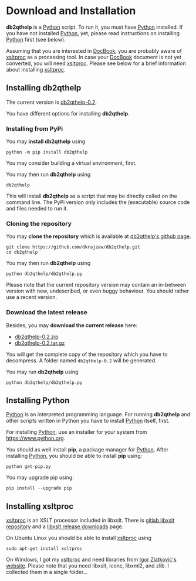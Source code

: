 # Download and Installation

__db2qthelp__ is a [Python](https://www.python.org/) script. To run it, you must have [Python](https://www.python.org/) installed. If you have not installed [Python](https://www.python.org/), yet, please read instructions on installing [Python](https://www.python.org/) first (see below).

Assuming that you are interested in [DocBook](https://docbook.org/), you are probably aware of [xsltproc](https://gitlab.gnome.org/GNOME/libxslt) as a processing tool. In case your [DocBook](https://docbook.org/) document is not yet converted, you will need [xsltproc](https://gitlab.gnome.org/GNOME/libxslt). Please see below for a brief information about installing [xsltproc](https://gitlab.gnome.org/GNOME/libxslt).


## Installing db2qthelp

The current version is [db2qthelp-0.2](https://github.com/dkrajzew/db2qthelp/releases/tag/0.2).

You have different options for installing __db2qthelp__.

### Installing from PyPi

You may __install db2qthelp__ using

```console
python -m pip install db2qthelp
```

You may consider building a virtual environment, first.

You may then run __db2qthelp__ using 

```console
db2qthelp
```

This will install __db2qthelp__ as a script that may be directly called on the command line. The PyPi version only includes the (executable) source code and files needed to run it.

### Cloning the repository

You may __clone the repository__ which is available at [db2qthelp&apos;s github page](https://github.com/dkrajzew/db2qthelp).

```console
git clone https://github.com/dkrajzew/db2qthelp.git
cd db2qthelp
```

You may then run __db2qthelp__ using 

```console
python db2qthelp/db2qthelp.py
```

Please note that the current repository version may contain an in-between version with new, undescribed, or even buggy behaviour. You should rather use a recent version.

### Download the latest release

Besides, you may __download the current release__ here:

* [db2qthelp-0.2.zip](https://github.com/dkrajzew/db2qthelp/archive/refs/tags/0.2.zip)
* [db2qthelp-0.2.tar.gz](https://github.com/dkrajzew/db2qthelp/archive/refs/tags/0.2.tar.gz)

You will get the complete copy of the repository which you have to decompress. A folder named ```db2qthelp-0.2``` will be generated.

You may run __db2qthelp__ using 

```console
python db2qthelp/db2qthelp.py
```


## Installing Python

[Python](https://www.python.org/) is an interpreted programming language. For running __db2qthelp__ and other scripts written in Python you have to install [Python](https://www.python.org/) itself, first.

For installing [Python](https://www.python.org/), use an installer for your system from <https://www.python.org>.

You should as well install **pip**, a package manager for [Python](https://www.python.org/). After installing [Python](https://www.python.org/), you should be able to install **pip** using:

```console
python get-pip.py
```

You may upgrade pip using:

```console
pip install --upgrade pip
```

## Installing xsltproc

[xsltproc](https://gitlab.gnome.org/GNOME/libxslt) is an XSLT processor included in libxslt. There is [gitlab libxslt repository](https://gitlab.gnome.org/GNOME/libxslt) and a [libxslt release downloads](https://download.gnome.org/sources/libxslt/) page.

On Ubuntu Linux you should be able to install [xsltproc](https://gitlab.gnome.org/GNOME/libxslt) using

```console
sudo apt-get install xsltproc
```

On Windows, I got my [xsltproc](https://gitlab.gnome.org/GNOME/libxslt) and need libraries from [Igor Zlatkovic's website](https://www.zlatkovic.com/libxml.en.html). Please note that you need libxslt, iconc, libxml2, and zlib. I collected them in a single folder...

